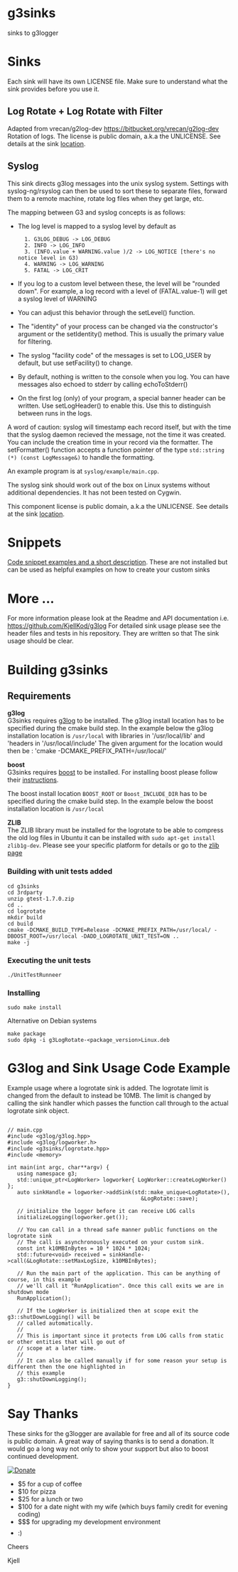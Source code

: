 # g3sinks
sinks to g3logger

#  Sinks
Each sink will have its own LICENSE file. Make sure to understand what the sink provides
before you use it. 

## Log Rotate + Log Rotate with Filter
Adapted from vrecan/g2log-dev https://bitbucket.org/vrecan/g2log-dev
Rotation of logs. 
The license is public domain, a.k.a the  UNLICENSE.
See details at the sink [location](https://github.com/KjellKod/g3sinks/tree/master/logrotate).

## Syslog
This sink directs g3log messages into the unix syslog system. Settings with syslog-ng/rsyslog 
can then be used to sort these to separate files, forward them to a remote machine, rotate log 
files when they get large, etc.
 
The mapping between G3 and syslog concepts is as follows:

* The log level is mapped to a syslog level by default as

        1. G3LOG_DEBUG -> LOG_DEBUG
        2. INFO -> LOG_INFO
        3. (INFO.value + WARNING.value )/2 -> LOG_NOTICE [there's no notice level in G3)
        4. WARNING -> LOG_WARNING
        5. FATAL -> LOG_CRIT
        
* If you log to a custom level between these, the level will be "rounded down". For example, a log record
    with a level of (FATAL.value-1) will get a syslog level of WARNING
* You can adjust this behavior through the setLevel() function.
* The "identity" of your process can be changed via the constructor's argument or the setIdentity() 
    method.  This is usually the primary value for filtering.
* The syslog "facility code" of the messages is set to LOG_USER by default, but use setFacility() to change.
* By default, nothing is written to the console when you log.  You can have messages also echoed to stderr
    by calling echoToStderr() 
* On the first log (only) of your program, a special banner header can be written. Use setLogHeader() to
    enable this. Use this to distinguish between runs in the logs.

A word of caution: syslog will timestamp each record itself, but with the time that the syslog
daemon recieved the message, not the time it was created.  You can include the creation time
in your record via the formatter. The setFormatter() function accepts a function pointer of the 
type `std::string (*) (const LogMessage&)` to handle the formatting.

An example program is at `syslog/example/main.cpp`.

The syslog sink should work out of the box on Linux systems without additional dependencies.  It has not 
been tested on Cygwin.

This component license is public domain, a.k.a the  UNLICENSE.
See details at the sink [location](https://github.com/KjellKod/g3sinks/tree/master/logrotate).

# Snippets
[Code snippet examples and a short description](snippets/README.markdown). These are not installed but can 
be used as helpful examples on how to create your custom sinks

# More ...
For more information please look at the Readme and API documentation i.e. https://github.com/KjellKod/g3log
For detailed sink usage please see the header files and tests  in his repository. They are written so that
The sink usage should be clear.

# Building g3sinks
## Requirements
**g3log**<br>
G3sinks requires [g3log](https://github.com/KjellKod/g3log)  to be installed. 
The g3log install location has to be specified during the cmake build step. In the example below the g3log installation location is `/usr/local` with libraries in '/usr/local/lib' and 'headers in '/usr/local/include'
The given argument for the location would then be : 'cmake -DCMAKE_PREFIX_PATH=/usr/local/'

**boost**<br>
G3sinks requires [boost](http://www.boost.org/doc/libs/1_63_0/index.html)  to be installed. 
For installing boost please follow their [instructions](http://www.boost.org/doc/libs/1_63_0/more/getting_started/unix-variants.html). 

The boost install location `BOOST_ROOT` or `Boost_INCLUDE_DIR` has to be specified during the cmake build step.
In the example below the boost  installation 
location is `/usr/local`

**ZLIB**<br>
The ZLIB library must be installed for the logrotate to be able to compress the old log files
in Ubuntu it can be installed with `sudo apt-get install zlib1g-dev`. Please see your specific platform for details or go to the [zlib page](http://www.zlib.net/)


### Building with unit tests added
```
cd g3sinks
cd 3rdparty
unzip gtest-1.7.0.zip
cd ..
cd logrotate
mkdir build
cd build
cmake -DCMAKE_BUILD_TYPE=Release -DCMAKE_PREFIX_PATH=/usr/local/ -DBOOST_ROOT=/usr/local -DADD_LOGROTATE_UNIT_TEST=ON ..
make -j
```

### Executing the unit tests
```
./UnitTestRunneer
```

### Installing
```
sudo make install
```

Alternative on Debian systems
```
make package
sudo dpkg -i g3LogRotate-<package_version>Linux.deb
```


# G3log and Sink Usage Code Example
Example usage where a logrotate sink is added. The logrotate limit is changed from the default to instead be 10MB. The limit is changed by calling the sink handler which passes the function call through to the actual logrotate sink object.
```

// main.cpp
#include <g3log/g3log.hpp>
#include <g3log/logworker.h>
#include <g3sinks/logrotate.hpp>
#include <memory>

int main(int argc, char**argv) {
   using namespace g3;
   std::unique_ptr<LogWorker> logworker{ LogWorker::createLogWorker() };
   auto sinkHandle = logworker->addSink(std::make_unique<LogRotate>(),
                                          &LogRotate::save);
   
   // initialize the logger before it can receive LOG calls
   initializeLogging(logworker.get());            
            
   // You can call in a thread safe manner public functions on the logrotate sink
   // The call is asynchronously executed on your custom sink.
   const int k10MBInBytes = 10 * 1024 * 1024;
   std::future<void> received = sinkHandle->call(&LogRotate::setMaxLogSize, k10MBInBytes);
   
   // Run the main part of the application. This can be anything of course, in this example
   // we'll call it "RunApplication". Once this call exits we are in shutdown mode
   RunApplication();

   // If the LogWorker is initialized then at scope exit the g3::shutDownLogging() will be 
   // called automatically. 
   //  
   // This is important since it protects from LOG calls from static or other entities that will go out of
   // scope at a later time. 
   //
   // It can also be called manually if for some reason your setup is different then the one highlighted in
   // this example
   g3::shutDownLogging();
}
```



# Say Thanks
These sinks for the g3logger are available for free and all of its source code is public domain.  A great way of saying thanks is to send a donation. It would go a long way not only to show your support but also to boost continued development.

[![Donate](https://img.shields.io/badge/Donate-PayPal-green.svg)](https://www.paypal.me/g3log/25)

* $5 for a cup of coffee
* $10 for pizza 
* $25 for a lunch or two
* $100 for a date night with my wife (which buys family credit for evening coding)
* $$$ for upgrading my development environment
* $$$$ :)

Cheers

Kjell

